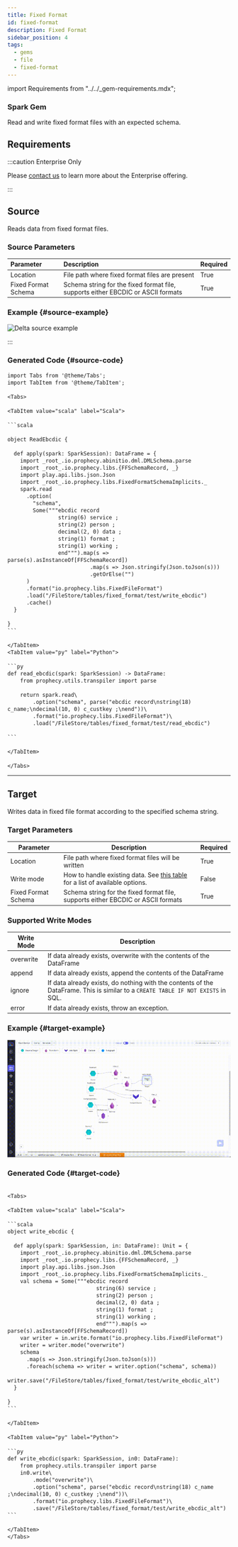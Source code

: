 ```yaml
---
title: Fixed Format
id: fixed-format
description: Fixed Format
sidebar_position: 4
tags:
  - gems
  - file
  - fixed-format
---
```


import Requirements from "../../\_gem-requirements.mdx";

<h3><span class="badge">Spark Gem</span></h3>

Read and write fixed format files with an expected schema.

## Requirements

<Requirements
  packagename="ProphecySparkBasicsPython"
  packageversion="0.0.1"
  scalalib=""
  pythonlib=""
  packageversion143="Not Supported"
  packageversion154="Not Supported"
  additional_requirements=""
/>

:::caution Enterprise Only

Please [contact us](https://www.prophecy.io/request-a-demo) to learn more about the Enterprise offering.

:::

## Source

Reads data from fixed format files.

### Source Parameters

| Parameter           | Description                                                                      | Required |
| :------------------ | :------------------------------------------------------------------------------- | :------- |
| Location            | File path where fixed format files are present                                   | True     |
| Fixed Format Schema | Schema string for the fixed format file, supports either EBCDIC or ASCII formats | True     |

### Example {#source-example}

![Delta source example](./img/fixed-format/ff-source-small.gif)

:::

### Generated Code {#source-code}

````mdx-code-block
import Tabs from '@theme/Tabs';
import TabItem from '@theme/TabItem';

<Tabs>

<TabItem value="scala" label="Scala">

```scala

object ReadEbcdic {

  def apply(spark: SparkSession): DataFrame = {
    import _root_.io.prophecy.abinitio.dml.DMLSchema.parse
    import _root_.io.prophecy.libs.{FFSchemaRecord, _}
    import play.api.libs.json.Json
    import _root_.io.prophecy.libs.FixedFormatSchemaImplicits._
    spark.read
      .option(
        "schema",
        Some("""ebcdic record
                string(6) service ;
                string(2) person ;
                decimal(2, 0) data ;
                string(1) format ;
                string(1) working ;
                end""").map(s => parse(s).asInstanceOf[FFSchemaRecord])
                          .map(s => Json.stringify(Json.toJson(s)))
                          .getOrElse("")
      )
      .format("io.prophecy.libs.FixedFileFormat")
      .load("/FileStore/tables/fixed_format/test/write_ebcdic")
      .cache()
  }

}
```

</TabItem>
<TabItem value="py" label="Python">

```py
def read_ebcdic(spark: SparkSession) -> DataFrame:
    from prophecy.utils.transpiler import parse

    return spark.read\
        .option("schema", parse("ebcdic record\nstring(18) c_name;\ndecimal(10, 0) c_custkey ;\nend"))\
        .format("io.prophecy.libs.FixedFileFormat")\
        .load("/FileStore/tables/fixed_format/test/read_ebcdic")

```

</TabItem>

</Tabs>

````

---

## Target

Writes data in fixed file format according to the specified schema string.

### Target Parameters

| Parameter           | Description                                                                                            | Required |
| ------------------- | ------------------------------------------------------------------------------------------------------ | -------- |
| Location            | File path where fixed format files will be written                                                     | True     |
| Write mode          | How to handle existing data. See [this table](#supported-write-modes) for a list of available options. | False    |
| Fixed Format Schema | Schema string for the fixed format file, supports either EBCDIC or ASCII formats                       | True     |

### Supported Write Modes

| Write Mode | Description                                                                                                                      |
| ---------- | -------------------------------------------------------------------------------------------------------------------------------- |
| overwrite  | If data already exists, overwrite with the contents of the DataFrame                                                             |
| append     | If data already exists, append the contents of the DataFrame                                                                     |
| ignore     | If data already exists, do nothing with the contents of the DataFrame. This is similar to a `CREATE TABLE IF NOT EXISTS` in SQL. |
| error      | If data already exists, throw an exception.                                                                                      |

### Example {#target-example}

![Delta Target Example](./img/fixed-format/ff-target-small.gif)

### Generated Code {#target-code}

````mdx-code-block

<Tabs>

<TabItem value="scala" label="Scala">

```scala
object write_ebcdic {

  def apply(spark: SparkSession, in: DataFrame): Unit = {
    import _root_.io.prophecy.abinitio.dml.DMLSchema.parse
    import _root_.io.prophecy.libs.{FFSchemaRecord, _}
    import play.api.libs.json.Json
    import _root_.io.prophecy.libs.FixedFormatSchemaImplicits._
    val schema = Some("""ebcdic record
                            string(6) service ;
                            string(2) person ;
                            decimal(2, 0) data ;
                            string(1) format ;
                            string(1) working ;
                            end""").map(s => parse(s).asInstanceOf[FFSchemaRecord])
    var writer = in.write.format("io.prophecy.libs.FixedFileFormat")
    writer = writer.mode("overwrite")
    schema
      .map(s => Json.stringify(Json.toJson(s)))
      .foreach(schema => writer = writer.option("schema", schema))
    writer.save("/FileStore/tables/fixed_format/test/write_ebcdic_alt")
  }

}
```

</TabItem>

<TabItem value="py" label="Python">

```py
def write_ebcdic(spark: SparkSession, in0: DataFrame):
    from prophecy.utils.transpiler import parse
    in0.write\
        .mode("overwrite")\
        .option("schema", parse("ebcdic record\nstring(18) c_name ;\ndecimal(10, 0) c_custkey ;\nend"))\
        .format("io.prophecy.libs.FixedFileFormat")\
        .save("/FileStore/tables/fixed_format/test/write_ebcdic_alt")
```

</TabItem>
</Tabs>

````
